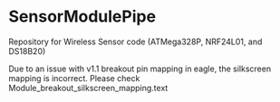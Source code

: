SensorModulePipe
================

Repository for Wireless Sensor code (ATMega328P, NRF24L01, and DS18B20)

Due to an issue with v1.1 breakout pin mapping in eagle, the silkscreen mapping is incorrect.  Please check Module_breakout_silkscreen_mapping.text
